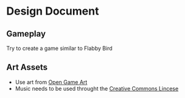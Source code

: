 # Design Document
## Gameplay
Try to create a game similar to Flabby Bird
## Art Assets
* Use art from [Open Game Art](https://opengameart.org/)
* Music needs to be used throught the [Creative Commons Lincese](https://creativecommons.org/)
